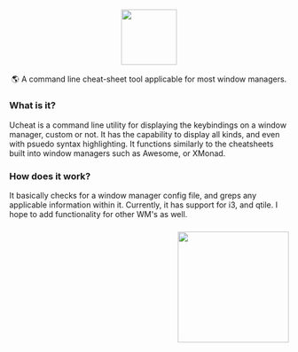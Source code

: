 <h3 align="center"><img src="https://cdn.discordapp.com/attachments/755119979786928369/854491946259972106/ucheat.png" height="100px"></h3>

<p align="center">🌎 A command line cheat-sheet tool applicable for most window managers.</p>

### What is it?
<p align="left">Ucheat is a command line utility for displaying the keybindings on a window manager, custom or not. It has the capability to display all kinds,
and even with psuedo syntax highlighting. It functions similarly to the cheatsheets built into window managers such as Awesome, or XMonad.</p>

### How does it work?
<p align="left">It basically checks for a window manager config file, and greps any applicable information within it. Currently, it has support for i3, and qtile. I hope to add functionality for other WM's as well.</p>

<h3 align="right"><img src="https://cdn.discordapp.com/attachments/800771771291664435/864947251158450186/ucheat.png" height="200px"></h3>
